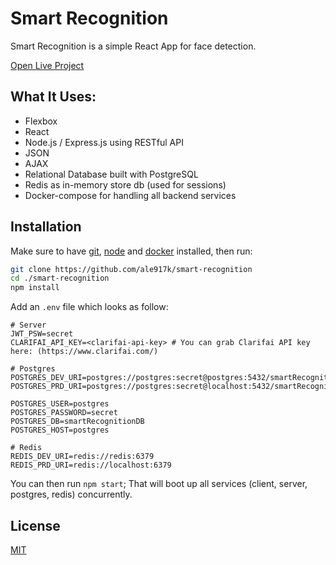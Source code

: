# Smart Recognition

Smart Recognition is a simple React App for face detection.

[Open Live Project](https://www.smartrecognition.space/)

## What It Uses:

- Flexbox
- React
- Node.js / Express.js using RESTful API
- JSON
- AJAX
- Relational Database built with PostgreSQL
- Redis as in-memory store db (used for sessions)
- Docker-compose for handling all backend services

## Installation

Make sure to have [git](https://git-scm.com/downloads), [node](https://nodejs.org/en/) and [docker](https://www.docker.com/products/docker-desktop) installed, then run:

```bash
git clone https://github.com/ale917k/smart-recognition
cd ./smart-recognition
npm install
```

Add an `.env` file which looks as follow:

```
# Server
JWT_PSW=secret
CLARIFAI_API_KEY=<clarifai-api-key> # You can grab Clarifai API key here: (https://www.clarifai.com/)

# Postgres
POSTGRES_DEV_URI=postgres://postgres:secret@postgres:5432/smartRecognitionDB
POSTGRES_PRD_URI=postgres://postgres:secret@localhost:5432/smartRecognitionDB

POSTGRES_USER=postgres
POSTGRES_PASSWORD=secret
POSTGRES_DB=smartRecognitionDB
POSTGRES_HOST=postgres

# Redis
REDIS_DEV_URI=redis://redis:6379
REDIS_PRD_URI=redis://localhost:6379
```

You can then run `npm start`; That will boot up all services (client, server, postgres, redis) concurrently.

## License

[MIT](https://choosealicense.com/licenses/mit/)
